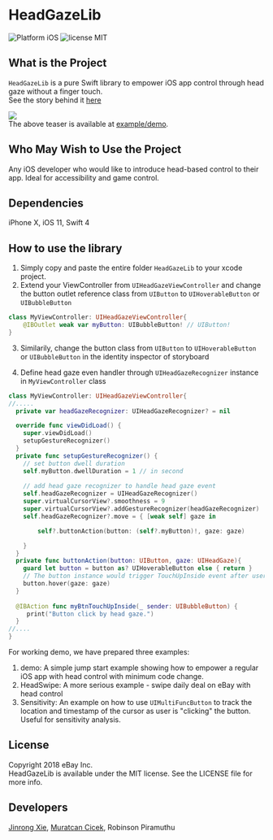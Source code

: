 # HeadGazeLib

![Platform iOS](https://img.shields.io/badge/platform-iOS-orange.svg)
![license MIT](https://img.shields.io/badge/license-MIT-brightgreen.svg)
## What is the Project
`HeadGazeLib` is a pure Swift library to empower iOS app control through head gaze without a finger touch.  
See the story behind it [here](https://www.ebayinc.com/stories/news/ebay-open-sources-technology-that-uses-head-motion-to-navigate-user-interface-on-iphone-x/)

![](https://github.com/ebay/HeadGazeLib/blob/master/examples/demo/demo/video/teaser.gif)  
The above teaser is available at [example/demo](https://github.com/ebay/HeadGazeLib/tree/master/examples/demo).

## Who May Wish to Use the Project
Any iOS developer who would like to introduce head-based control to their app. Ideal for accessibility and game control.

## Dependencies
iPhone X, iOS 11, Swift 4

## How to use the library
1. Simply copy and paste the entire folder `HeadGazeLib` to your xcode project.
2. Extend your ViewController from `UIHeadGazeViewController` and change the button outlet reference class from `UIButton` to `UIHoverableButton` or `UIBubbleButton`
```swift
class MyViewController: UIHeadGazeViewController{
    @IBOutlet weak var myButton: UIBubbleButton! // UIButton!
}
```
3. Similarily, change the button class from `UIButton` to `UIHoverableButton` or `UIBubbleButton` in the identity inspector of storyboard

4. Define head gaze even handler through `UIHeadGazeRecognizer` instance in `MyViewController` class
```swift
class MyViewController: UIHeadGazeViewController{
//.....
  private var headGazeRecognizer: UIHeadGazeRecognizer? = nil

  override func viewDidLoad() {
    super.viewDidLoad()
    setupGestureRecognizer()
  }
  private func setupGestureRecognizer() {
    // set button dwell duration
    self.myButton.dwellDuration = 1 // in second
    
    // add head gaze recognizer to handle head gaze event
    self.headGazeRecognizer = UIHeadGazeRecognizer()
    super.virtualCursorView?.smoothness = 9
    super.virtualCursorView?.addGestureRecognizer(headGazeRecognizer)
    self.headGazeRecognizer?.move = { [weak self] gaze in

        self?.buttonAction(button: (self?.myButton)!, gaze: gaze)

    }
  }
  private func buttonAction(button: UIButton, gaze: UIHeadGaze){
    guard let button = button as? UIHoverableButton else { return }
    // The button instance would trigger TouchUpInside event after user specified seconds
    button.hover(gaze: gaze) 
  }
  
  @IBAction func myBtnTouchUpInside(_ sender: UIBubbleButton) {
     print("Button click by head gaze.")
  }
//....
}
```

For working demo, we have prepared three examples:
1. demo: A simple jump start example showing how to empower a regular iOS app with head control with minimum code change.  
2. HeadSwipe: A more serious example - swipe daily deal on eBay with head control  
3. Sensitivity: An example on how to use `UIMultiFuncButton` to track the location and timestamp of the cursor as user is "clicking" the button. Useful for sensitivity analysis.  

## License
Copyright 2018 eBay Inc.  
HeadGazeLib is available under the MIT license. See the LICENSE file for more info.

## Developers
[Jinrong Xie](http://jinrongxie.net/), [Muratcan Cicek](https://users.soe.ucsc.edu/~cicekm/), Robinson Piramuthu
